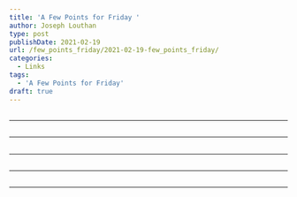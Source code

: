 ```yaml
---
title: 'A Few Points for Friday '
author: Joseph Louthan
type: post
publishDate: 2021-02-19
url: /few_points_friday/2021-02-19-few_points_friday/
categories:
  - Links
tags:
  - 'A Few Points for Friday'
draft: true
---
```


##


------

##


------

##


------

##


------

##


------

